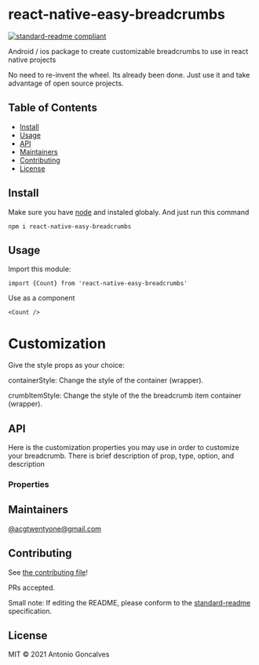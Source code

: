 # react-native-easy-breadcrumbs

[![standard-readme compliant](https://img.shields.io/badge/standard--readme-OK-green.svg?style=flat-square)](https://github.com/acgtwentyone/easy-breadcrumbs-repo#readme)

Android / ios package to create customizable breadcrumbs to use in react native projects

No need to re-invent the wheel. Its already been done. Just use it and take advantage of open source projects.

## Table of Contents

- [Install](#install)
- [Usage](#usage)
- [API](#api)
- [Maintainers](#maintainers)
- [Contributing](#contributing)
- [License](#license)

## Install
Make sure you have [node](https://nodejs.org/en/) and instaled globaly. And just run this command

```
npm i react-native-easy-breadcrumbs
```

## Usage

Import this module:
```
import {Count} from 'react-native-easy-breadcrumbs'
```

Use as a component
```
<Count />
```

# Customization
Give the style props as your choice:

containerStyle: Change the style of the container (wrapper).

crumbItemStyle: Change the style of the the breadcrumb item container (wrapper).

## API
Here is the customization properties you may use in order to customize your breadcrumb. There is brief description of prop, type, option, and description 

### Properties

## Maintainers

[@acgtwentyone@gmail.com](https://github.com/acgtwentyone)

## Contributing

See [the contributing file](contributing.md)!

PRs accepted.

Small note: If editing the README, please conform to the [standard-readme](https://github.com/acgtwentyone/easy-breadcrumbs-repo/blob/main/LICENSE) specification.

## License

MIT © 2021 Antonio Goncalves
